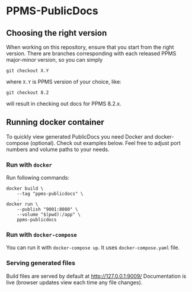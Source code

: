 # PPMS-PublicDocs

## Choosing the right version

When working on this repository, ensure that you start from the right version. There
are branches corresponding with each released PPMS major-minor version, so you can simply
```shell script
git checkout X.Y
```
where `X.Y` is PPMS version of your choice, like:
```shell script
git checkout 8.2
```
will result in checking out docs for PPMS 8.2.x.

## Running docker container

To quickly view generated PublicDocs you need Docker and docker-compose (optional).
Check out examples below. Feel free to adjust port numbers and volume paths to
your needs.

### Run with `docker`

Run following commands:

```shell script
docker build \
    --tag "ppms-publicdocs" \
    .
docker run \
    --publish "9001:8080" \
    --volume "$(pwd):/app" \
    ppms-publicdocs
```

### Run with `docker-compose`

You can run it with `docker-compose up`. It uses `docker-compose.yaml` file.

### Serving generated files
Build files are served by default at http://127.0.0.1:9009/
Documentation is live (browser updates view each time any file changes).
